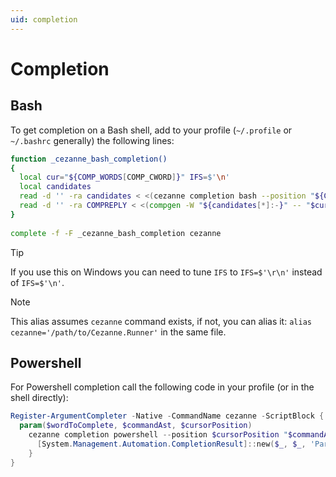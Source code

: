 ```yaml
---
uid: completion
---
```


# Completion

## Bash

To get completion on a Bash shell, add to your profile (`~/.profile` or `~/.bashrc` generally) the following lines:

```bash
function _cezanne_bash_completion()
{
  local cur="${COMP_WORDS[COMP_CWORD]}" IFS=$'\n'
  local candidates
  read -d '' -ra candidates < <(cezanne completion bash --position "${COMP_POINT}" "${COMP_LINE}" 2>/dev/null)
  read -d '' -ra COMPREPLY < <(compgen -W "${candidates[*]:-}" -- "$cur")
}
 
complete -f -F _cezanne_bash_completion cezanne
```

> [!TIP]
> If you use this on Windows you can need to tune `IFS` to `IFS=$'\r\n'` instead of `IFS=$'\n'`.


> [!NOTE]
> This alias assumes `cezanne` command exists, if not, you can alias it: `alias cezanne='/path/to/Cezanne.Runner'` in the same file.

## Powershell

For Powershell completion call the following code in your profile (or in the shell directly):

```powershell
Register-ArgumentCompleter -Native -CommandName cezanne -ScriptBlock {
  param($wordToComplete, $commandAst, $cursorPosition)
    cezanne completion powershell --position $cursorPosition "$commandAst" | ForEach-Object {
      [System.Management.Automation.CompletionResult]::new($_, $_, 'ParameterValue', $_)
    }
}
```
